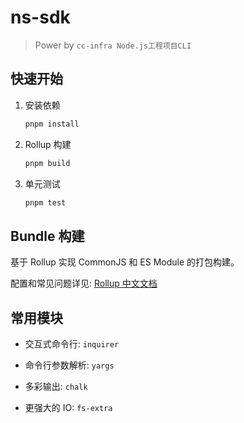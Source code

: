 # ns-sdk

> Power by `cc-infra Node.js工程项目CLI`

## 快速开始

1. 安装依赖

   ```bash
   pnpm install
   ```

2. Rollup 构建

   ```bash
   pnpm build
   ```

3. 单元测试

   ```bash
   pnpm test
   ```

## Bundle 构建

基于 Rollup 实现 CommonJS 和 ES Module 的打包构建。

配置和常见问题详见: [Rollup 中文文档](https://www.rollupjs.com/)

## 常用模块

- 交互式命令行: `inquirer`

- 命令行参数解析: `yargs`

- 多彩输出: `chalk`

- 更强大的 IO: `fs-extra`
